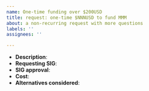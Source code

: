 ```yaml
---
name: One-time funding over $200USD
title: request: one-time $NNNUSD to fund MMM
about: a non-recurring request with more questions
labels: ''
assignees: ''

---
```


<!--
Please fill out the items and provide supporting evidence for request
-->

- **Description**: 
- **Requesting SIG**:
- **SIG approval**: <!-- see https://github.com/kubernetes/funding#sig-or-committee-approvals -->
- **Cost**:
- **Alternatives considered**:
